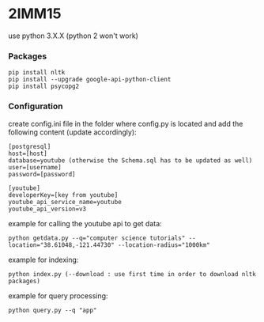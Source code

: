 # 2IMM15

use python 3.X.X (python 2 won't work)

### Packages
```
pip install nltk
pip install --upgrade google-api-python-client
pip install psycopg2
```

### Configuration
create config.ini file in the folder where config.py is located and add the following content (update accordingly):

```
[postgresql]
host=[host]
database=youtube (otherwise the Schema.sql has to be updated as well)
user=[username]
password=[password]

[youtube]
developerKey=[key from youtube]
youtube_api_service_name=youtube
youtube_api_version=v3
```

example for calling the youtube api to get data:
```
python getdata.py --q="computer science tutorials" --location="38.61048,-121.44730" --location-radius="1000km"
```

example for indexing: 
```
python index.py (--download : use first time in order to download nltk packages)
```


example for query processing:
```
python query.py --q "app"
```
